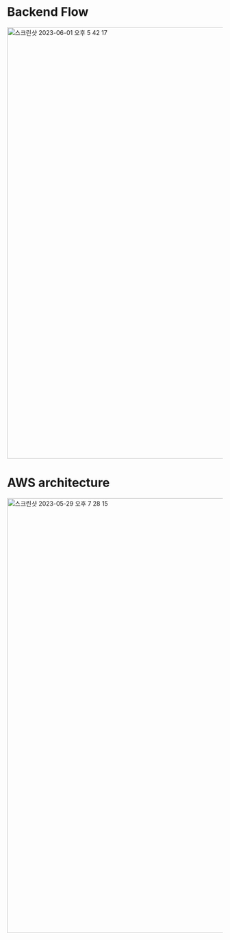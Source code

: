 # Backend Flow

<img width="1006" alt="스크린샷 2023-06-01 오후 5 42 17" src="https://github.com/shwncho/renu-msa/assets/88089316/5dc29beb-a705-475d-b29f-aefdd7529ac8">




# AWS architecture

<img width="1014" alt="스크린샷 2023-05-29 오후 7 28 15" src="https://github.com/shwncho/renu-msa/assets/88089316/ddc5441e-c00a-4d4f-b7ff-aacf688f32d9">

